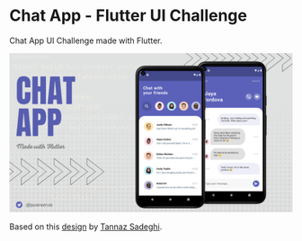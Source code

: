 # Chat App - Flutter UI Challenge

Chat App UI Challenge made with Flutter.

![ChatApp](images/chatapp-flutter.png)

Based on this [design](https://dribbble.com/shots/11470136-A-Messaging-App-Concept) by [Tannaz Sadeghi](https://dribbble.com/tannazsadeghi).